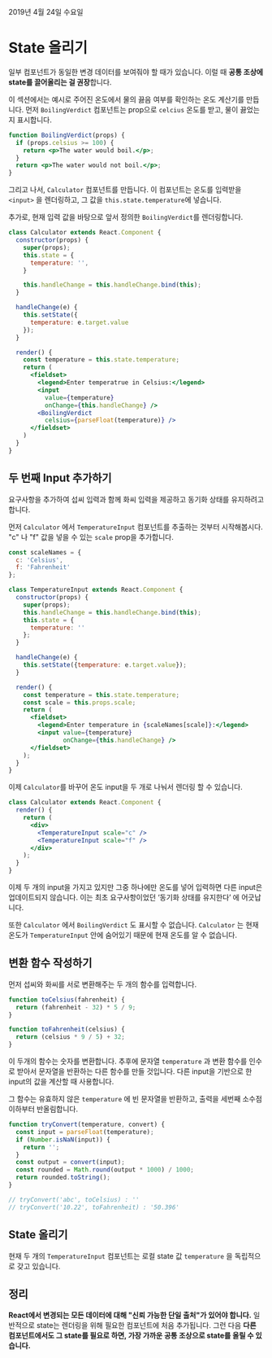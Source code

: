 2019년 4월 24일 수요일

# State 올리기

일부 컴포넌트가 동일한 변경 데이터를 보여줘야 할 때가 있습니다. 이럴 때 **공통 조상에 state를 끌어올리는 걸 권장**합니다.

이 섹션에서는 예시로 주어진 온도에서 물의 끓음 여부를 확인하는 온도 계산기를 만듭니다. 먼저 `BoilingVerdict` 컴포넌트는 prop으로 `celcius` 온도를 받고, 물이 끓었는 지 표시합니다.

```jsx
function BoilingVerdict(props) {
  if (props.celsius >= 100) {
    return <p>The water would boil.</p>;
  }
  return <p>The water would not boil.</p>;
}
```

그리고 나서, `Calculator` 컴포넌트를 만듭니다. 이 컴포넌트는 온도를 입력받을 `<input>` 을 렌더링하고, 그 값을 `this.state.temperature`에 넣습니다.

추가로, 현재 입력 값을 바탕으로 앞서 정의한 `BoilingVerdict`를 렌더링합니다.

```jsx
class Calculator extends React.Component {
  constructor(props) {
    super(props);
    this.state = {
      temperature: '',
    }

    this.handleChange = this.handleChange.bind(this);
  }

  handleChange(e) {
    this.setState({
      temperature: e.target.value
    });
  }

  render() {
    const temperature = this.state.temperature;
    return (
      <fieldset>
        <legend>Enter temperatrue in Celsius:</legend>
        <input
          value={temperature}
          onChange={this.handleChange} />
        <BoilingVerdict
          celsius={parseFloat(temperature)} />
      </fieldset>
    )
  }
}
```

## 두 번째 Input 추가하기

요구사항을 추가하여 섭씨 입력과 함께 화씨 입력을 제공하고 동기화 상태를 유지하려고 합니다.

먼저 `Calculator` 에서 `TemperatureInput` 컴포넌트를 추출하는 것부터 시작해봅시다. "c" 나 "f" 값을 넣을 수 있는 `scale` prop을 추가합니다.

```jsx
const scaleNames = {
  c: 'Celsius',
  f: 'Fahrenheit'
};

class TemperatureInput extends React.Component {
  constructor(props) {
    super(props);
    this.handleChange = this.handleChange.bind(this);
    this.state = {
      temperature: ''
    };
  }

  handleChange(e) {
    this.setState({temperature: e.target.value});
  }

  render() {
    const temperature = this.state.temperature;
    const scale = this.props.scale;
    return (
      <fieldset>
        <legend>Enter temperature in {scaleNames[scale]}:</legend>
        <input value={temperature}
               onChange={this.handleChange} />
      </fieldset>
    );
  }
}
```

이제 `Calculator`를 바꾸어 온도 input을 두 개로 나눠서 렌더링 할 수 있습니다.

```jsx
class Calculator extends React.Component {
  render() {
    return (
      <div>
        <TemperatureInput scale="c" />
        <TemperatureInput scale="f" />
      </div>
    );
  }
}
```

이제 두 개의 input을 가지고 있지만 그중 하나에만 온도를 넣어 입력하면 다른 input은 업데이트되지 않습니다. 이는 최초 요구사항이었던 ‘동기화 상태를 유지한다’ 에 어긋납니다. 

또한 `Calculator` 에서 `BoilingVerdict` 도 표시할 수 없습니다. `Calculator` 는 현재 온도가 `TemperatureInput` 안에 숨어있기 때문에 현재 온도를 알 수 없습니다.

## 변환 함수 작성하기

먼저 섭씨와 화씨를 서로 변환해주는 두 개의 함수를 입력합니다.

```jsx
function toCelsius(fahrenheit) {
  return (fahrenheit - 32) * 5 / 9;
}

function toFahrenheit(celsius) {
  return (celsius * 9 / 5) + 32;
}
```

이 두개의 함수는 숫자를 변환합니다. 추후에 문자열 `temperature` 과 변환 함수를 인수로 받아서 문자열을 반환하는 다른 함수를 만들 것입니다. 다른 input을 기반으로 한 input의 값을 계산할 때 사용합니다.

그 함수는 유효하지 않은 `temperature` 에 빈 문자열을 반환하고, 출력을 세번째 소수점 이하부터 반올림합니다.


```jsx
function tryConvert(temperature, convert) {
  const input = parseFloat(temperature);
  if (Number.isNaN(input)) {
    return '';
  }
  const output = convert(input);
  const rounded = Math.round(output * 1000) / 1000;
  return rounded.toString();
}

// tryConvert('abc', toCelsius) : ''
// tryConvert('10.22', toFahrenheit) : '50.396'
```

## State 올리기

현재 두 개의 `TemperatureInput` 컴포넌트는 로컬 state 값 `temperature` 을 독립적으로 갖고 있습니다.


## 정리

**React에서 변경되는 모든 데이터에 대해 "신뢰 가능한 단일 출처"가 있어야 합니다.** 일반적으로 state는 렌더링을 위해 필요한 컴포넌트에 처음 추가됩니다. 그런 다음 **다른 컴포넌트에서도 그 state를 필요로 하면, 가장 가까운 공통 조상으로 state를 올릴 수 있습니다.**

